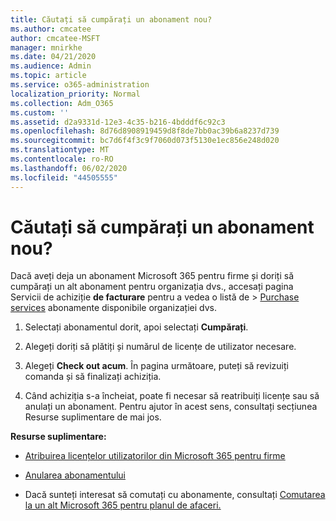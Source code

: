```yaml
---
title: Căutați să cumpărați un abonament nou?
ms.author: cmcatee
author: cmcatee-MSFT
manager: mnirkhe
ms.date: 04/21/2020
ms.audience: Admin
ms.topic: article
ms.service: o365-administration
localization_priority: Normal
ms.collection: Adm_O365
ms.custom: ''
ms.assetid: d2a9331d-12e3-4c35-b216-4bdddf6c92c3
ms.openlocfilehash: 8d76d8908919459d8f8de7bb0ac39b6a8237d739
ms.sourcegitcommit: bc7d6f4f3c9f7060d073f5130e1ec856e248d020
ms.translationtype: MT
ms.contentlocale: ro-RO
ms.lasthandoff: 06/02/2020
ms.locfileid: "44505555"
---
```

# <a name="looking-to-buy-a-new-subscription"></a>Căutați să cumpărați un abonament nou?

Dacă aveți deja un abonament Microsoft 365 pentru firme și doriți să cumpărați un alt abonament pentru organizația dvs., accesați pagina Servicii de achiziție **de facturare** pentru a vedea o listă de \> [Purchase services](https://go.microsoft.com/fwlink/p/?linkid=868433) abonamente disponibile organizației dvs.
 
1. Selectați abonamentul dorit, apoi selectați **Cumpărați**.

2. Alegeți doriți să plătiți și numărul de licențe de utilizator necesare.

3. Alegeți **Check out acum**. În pagina următoare, puteți să revizuiți comanda și să finalizați achiziția.

4. Când achiziția s-a încheiat, poate fi necesar să reatribuiți licențe sau să anulați un abonament. Pentru ajutor în acest sens, consultați secțiunea Resurse suplimentare de mai jos.

 **Resurse suplimentare:**
  
- [Atribuirea licențelor utilizatorilor din Microsoft 365 pentru firme](https://docs.microsoft.com/microsoft-365/admin/add-users/add-users)
    
- [Anularea abonamentului](https://docs.microsoft.com/microsoft-365/commerce/subscriptions/cancel-your-subscription)
    
- Dacă sunteți interesat să comutați cu abonamente, consultați [Comutarea la un alt Microsoft 365 pentru planul de afaceri.](https://docs.microsoft.com/microsoft-365/commerce/subscriptions/switch-to-a-different-plan)